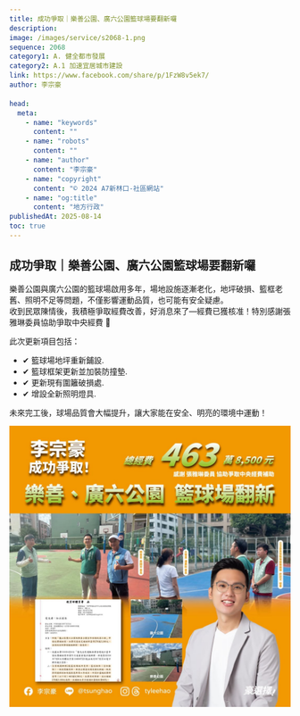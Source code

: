 ```yaml
---
title: 成功爭取｜樂善公園、廣六公園籃球場要翻新囉
description:
image: /images/service/s2068-1.png
sequence: 2068
category1: A. 健全都市發展
category2: A.1 加速宜居城市建設
link: https://www.facebook.com/share/p/1FzW8v5ek7/
author: 李宗豪

head:
  meta:
    - name: "keywords"
      content: ""
    - name: "robots"
      content: ""
    - name: "author"
      content: "李宗豪"
    - name: "copyright"
      content: "© 2024 A7新林口-社區網站"
    - name: "og:title"
      content: "地方行政"
publishedAt: 2025-08-14
toc: true
---
```


## 成功爭取｜樂善公園、廣六公園籃球場要翻新囉

樂善公園與廣六公園的籃球場啟用多年，場地設施逐漸老化，地坪破損、籃框老舊、照明不足等問題，不僅影響運動品質，也可能有安全疑慮。  
收到民眾陳情後，我積極爭取經費改善，好消息來了—經費已獲核准！特別感謝張雅琳委員協助爭取中央經費 🎉

此次更新項目包括：

- ✔ 籃球場地坪重新鋪設.
- ✔ 籃球框架更新並加裝防撞墊.
- ✔ 更新現有圍籬破損處.
- ✔ 增設全新照明燈具.

未來完工後，球場品質會大幅提升，讓大家能在安全、明亮的環境中運動！

![s2068-1.jpeg](/images/service/s2068-1.jpeg)
